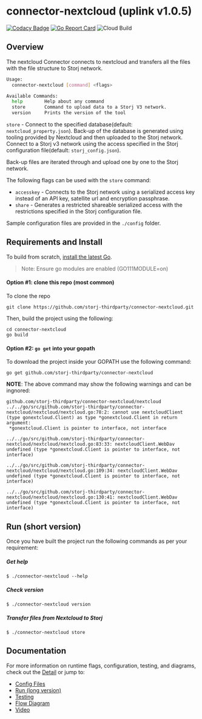 # connector-nextcloud (uplink v1.0.5)

[![Codacy Badge](https://api.codacy.com/project/badge/Grade/ca4fac7b7d1b4e919bb2e9aabdb722aa)](https://app.codacy.com/gh/storj-thirdparty/connector-nextcloud?utm_source=github.com&utm_medium=referral&utm_content=storj-thirdparty/connector-nextcloud&utm_campaign=Badge_Grade_Dashboard)
[![Go Report Card](https://goreportcard.com/badge/github.com/storj-thirdparty/connector-nextcloud)](https://goreportcard.com/report/github.com/storj-thirdparty/connector-nextcloud)
![Cloud Build](https://storage.googleapis.com/storj-utropic-services-badges/builds/connector-nextcloud/branches/master.svg)

## Overview

The nextcloud Connector connects to nextcloud and transfers all the files with the file structure to Storj network.

```bash
Usage:
  connector-nextcloud [command] <flags>

Available Commands:
  help        Help about any command
  store       Command to upload data to a Storj V3 network.
  version     Prints the version of the tool

```

`store` - Connect to the specified database(default: `nextcloud_property.json`). Back-up of the database is generated using tooling provided by Nextcloud and then uploaded to the Storj network. Connect to a Storj v3 network using the access specified in the Storj configuration file(default: `storj_config.json`).

Back-up files are iterated through and upload one by one to the Storj network.

The following flags  can be used with the `store` command:

* `accesskey` - Connects to the Storj network using a serialized access key instead of an API key, satellite url and encryption passphrase.
* `share` - Generates a restricted shareable serialized access with the restrictions specified in the Storj configuration file.

Sample configuration files are provided in the `./config` folder.

## Requirements and Install

To build from scratch, [install the latest Go](https://golang.org/doc/install#install).

> Note: Ensure go modules are enabled (GO111MODULE=on)

#### Option #1: clone this repo (most common)

To clone the repo

```
git clone https://github.com/storj-thirdparty/connector-nextcloud.git
```

Then, build the project using the following:

```
cd connector-nextcloud
go build
```

#### Option #2:  ``go get`` into your gopath

 To download the project inside your GOPATH use the following command:

```
go get github.com/storj-thirdparty/connector-nextcloud
```

**NOTE**: The above command may show the following warnings and can be ingnored:
```
github.com/storj-thirdparty/connector-nextcloud/nextcloud
../../go/src/github.com/storj-thirdparty/connector-nextcloud/nextcloud/nextcloud.go:78:2: cannot use nextcloudClient (type gonextcloud.Client) as type *gonextcloud.Client in return argument:
 *gonextcloud.Client is pointer to interface, not interface
 
../../go/src/github.com/storj-thirdparty/connector-nextcloud/nextcloud/nextcloud.go:83:33: nextcloudClient.WebDav undefined (type *gonextcloud.Client is pointer to interface, not interface)

../../go/src/github.com/storj-thirdparty/connector-nextcloud/nextcloud/nextcloud.go:109:34: nextcloudClient.WebDav undefined (type *gonextcloud.Client is pointer to interface, not interface)

../../go/src/github.com/storj-thirdparty/connector-nextcloud/nextcloud/nextcloud.go:130:41: nextcloudClient.WebDav undefined (type *gonextcloud.Client is pointer to interface, not interface)
```

## Run (short version)

Once you have built the project run the following commands as per your requirement:

##### Get help

```
$ ./connector-nextcloud --help
```

##### Check version

```
$ ./connector-nextcloud version
```

##### Transfer files from Nextcloud to Storj

```
$ ./connector-nextcloud store
```

## Documentation

For more information on runtime flags, configuration, testing, and diagrams, check out the [Detail](//github.com/storj-thirdparty/connector-nextcloud/wiki/) or jump to:

* [Config Files](//github.com/storj-thirdparty/connector-nextcloud/wiki/#config-files)
* [Run (long version)](//github.com/storj-thirdparty/connector-nextcloud/wiki/#run)
* [Testing](//github.com/storj-thirdparty/connector-nextcloud/wiki/#testing)
* [Flow Diagram](//github.com/storj-thirdparty/connector-nextcloud/wiki/#flow-diagram)
* [Video](//github.com/storj-thirdparty/connector-nextcloud/docs/videos)